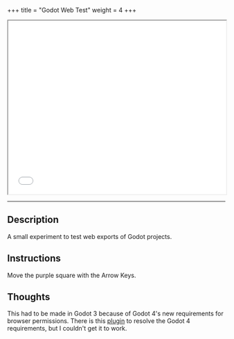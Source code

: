 +++
title = "Godot Web Test"
weight = 4
+++

<!-- Load the Sketch -->
<iframe src="/apps/web-platformer/web-platformer.html" title="Web Platformer" height="400" style="width:100%;"> </iframe>

<hr>

## Description

A small experiment to test web exports of Godot projects.

## Instructions

Move the purple square with the Arrow Keys.

## Thoughts

This had to be made in Godot 3 because of Godot 4's new requirements for browser permissions. There is this
[plugin](https://github.com/nisovin/godot-coi-serviceworker) to resolve the Godot 4 requirements, but I couldn't get it to work.
